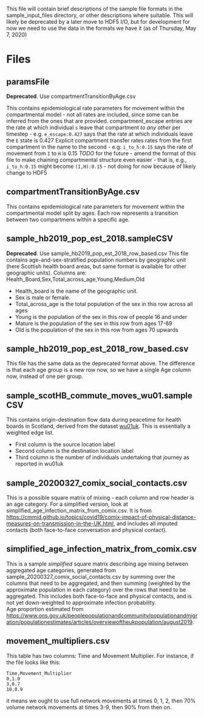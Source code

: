 This file will contain brief descriptions of the sample file formats in the sample_input_files directory, or other descriptions where suitable.  This will likely be deprecated by a later move to HDF5 I/O, but for development for now we need to use the data in the formats we have it (as of Thursday, May 7, 2020)

# Files

## paramsFile
**Deprecated**. Use compartmentTransitionByAge.csv

This contains epidemiological rate parameters for movement within the compartmental model - not all rates are included, since some can be inferred from the ones that are provided.
compartment_escape entries are the rate at which individual `s` leave that compartment *to any other* per timestep - e.g. `e_escape:0.427` says that the rate at which individuals leave the `E` state is 0.427
Explicit compartment transfer rates rates from the first compartment in the name to the second - e.g: `i_to_h:0.15` says the rate of movement from `I` to `H` is 0.15
*TODO* for the future - amend the format of this file to make chaining compartmental structure even easier - that is, e.g., `i_to_h:0.15` might become `(I,H):0.15` - not doing for now because of likely change to HDF5

## compartmentTransitionByAge.csv
This contains epidemiological rate parameters for movement within the compartmental model split by ages. Each row represents a transition between two compartmens within a specific age.

## sample_hb2019_pop_est_2018.sampleCSV
**Deprecated**. Use sample_hb2019_pop_est_2018_row_based.csv
This file contains age-and-sex-stratified population numbers by geographic unit (here Scottish health board areas, but same format is available for other geographic units).  Columns are:
Health_Board,Sex,Total_across_age,Young,Medium,Old

* Health_board is the name of the geographic unit.
* Sex is male or female.
* Total_across_age is the total population of the sex in this row across all ages
* Young is the population of the sex in this row of people 16 and under
* Mature is the population of the sex in this row from ages 17-69
* Old is the population of the sex in this row from ages 70 upwards

## sample_hb2019_pop_est_2018_row_based.csv
This file has the same data as the deprecated format above. The difference is that each age group is a new row now, so we have a single Age column now, instead of one per group.

## sample_scotHB_commute_moves_wu01.sampleCSV
This contains origin-destination flow data during peacetime for health boards in Scotland, derived from the dataset [wu01uk](https://www.nomisweb.co.uk/census/2011/wu01uk).
This is essentially a weighted edge list.
* First column is the source location label
* Second column is the destination location label
* Third column is the number of individuals undertaking that journey as reported in wu01uk

## sample_20200327_comix_social_contacts.csv
This is a possible square matrix of mixing - each column and row header is an age category. For a simplified version, look at simplified_age_infection_matrix_from_comix.csv.  It is from https://cmmid.github.io/topics/covid19/comix-impact-of-physical-distance-measures-on-transmission-in-the-UK.html, and includes all imputed contacts (both face-to-face conversation and physical contact).

## simplified_age_infection_matrix_from_comix.csv
This is a sample *simplified* square matrix describing age mixing between aggregated age categories, generated from sample_20200327_comix_social_contacts.csv by summing over the columns that need to be aggregated, and then summing (weighted by the approximate population in each category) over the rows that need to be aggregated.  This includes both face-to-face and physical contacts, and is not yet down-weighted to approximate infection probability.  
Age proportion estimated from https://www.ons.gov.uk/peoplepopulationandcommunity/populationandmigration/populationestimates/articles/overviewoftheukpopulation/august2019.


## movement_multipliers.csv

This table has two columns: Time and Movement Multiplier. For instance, if the file looks like this:

```
Time,Movement_Multiplier
0,1.0
3,0.7
10,0.9
```

it means we ought to use full network movements at times 0, 1, 2, then 70% volume network movements at times 3-9, then 90% from then on.
